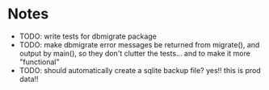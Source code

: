 # Notes
* TODO: write tests for dbmigrate package
* TODO: make dbmigrate error messages be returned from migrate(), and output by main(), so they don't clutter the tests... and to make it more "functional"
* TODO: should automatically create a sqlite backup file? yes!! this is prod data!!